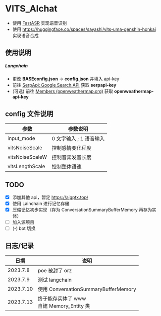 # VITS_AIchat

- 使用 [FastASR](https://github.com/chenkui164/FastASR) 实现语音识别
- 使用 https://huggingface.co/spaces/sayashi/vits-uma-genshin-honkai 实现语音合成

## 使用说明

##### Langchain

- 更改 **BASEconfig.json** -> **config.json** 并填入 api-key
- 前往 [SerpApi: Google Search API](https://serpapi.com/) 获取 **serpapi-key**
- (可选) 前往 [Members (openweathermap.org)](https://home.openweathermap.org/api_keys) 获取 **openweathermap-api-key**

## config 文件说明

| 参数            | 参数说明                |
| --------------- | ----------------------- |
| input_mode      | 0 文字输入 ; 1 语音输入 |
| vitsNoiseScale  | 控制感情变化程度        |
| vitsNoiseScaleW | 控制音素发音长度        |
| vitsLengthScale | 控制整体语速            |

## TODO

- [x] 添加其他 api，暂定 https://aigptx.top/
- [x] 使用 Lainchain 进行记忆存储
- [x] 压缩记忆初步实现（存为 ConversationSummaryBufferMemory 再存为实体）
- [ ] 加入源项目
- [ ] (-) bot 切换

## 日志/记录

| 日期      | 说明                                          |
| --------- | --------------------------------------------- |
| 2023.7.8  | poe 被封了 orz                                |
| 2023.7.9  | 测试 langchain                                |
| 2023.7.10 | 使用 ConversationSummaryBufferMemory          |
| 2023.7.13 | 终于能存实体了 www<br />自建 Memory_Entity 类 |
